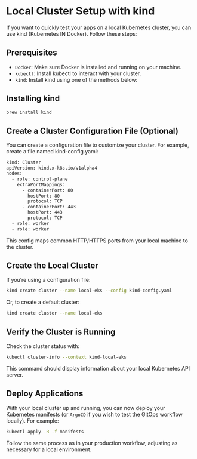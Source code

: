 # Local Cluster Setup with kind

If you want to quickly test your apps on a local Kubernetes cluster, you can use kind (Kubernetes IN Docker). Follow these steps:

## Prerequisites

- `Docker`: Make sure Docker is installed and running on your machine.
- `kubectl`: Install kubectl to interact with your cluster.
- `kind`: Install kind using one of the methods below:

## Installing kind

```bash
brew install kind
```

## Create a Cluster Configuration File (Optional)

You can create a configuration file to customize your cluster. For example, create a file named kind-config.yaml:

```bash
kind: Cluster
apiVersion: kind.x-k8s.io/v1alpha4
nodes:
  - role: control-plane
    extraPortMappings:
      - containerPort: 80
        hostPort: 80
        protocol: TCP
      - containerPort: 443
        hostPort: 443
        protocol: TCP
  - role: worker
  - role: worker
```

This config maps common HTTP/HTTPS ports from your local machine to the cluster.

## Create the Local Cluster

If you’re using a configuration file:

```bash
kind create cluster --name local-eks --config kind-config.yaml
```

Or, to create a default cluster:

```bash
kind create cluster --name local-eks
```

## Verify the Cluster is Running

Check the cluster status with:

```bash
kubectl cluster-info --context kind-local-eks
```

This command should display information about your local Kubernetes API server.

## Deploy Applications

With your local cluster up and running, you can now deploy your Kubernetes manifests (or `ArgoCD` if you wish to test the GitOps workflow locally). For example:

```bash
kubectl apply -R -f manifests
```

Follow the same process as in your production workflow, adjusting as necessary for a local environment.
